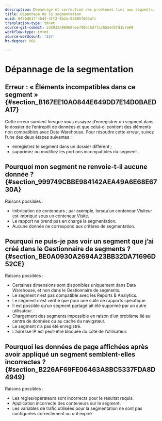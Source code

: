 ```yaml
---
description: Dépannage et correction des problèmes liés aux segments.
title: Dépannage de la segmentation
uuid: 8476d617-4b44-4ff2-9b3a-02685f666afc
translation-type: tm+mt
source-git-commit: 5d8032a9806836e7d0ecbd7fa3652ed1fd137e89
workflow-type: tm+mt
source-wordcount: '227'
ht-degree: 96%

---
```



# Dépannage de la segmentation

## Erreur : « Éléments incompatibles dans ce segment » {#section_B167EE10A0844E649DD7E14D0BAEDA17}

Cette erreur survient lorsque vous essayez d’enregistrer un segment dans le dossier de l’entrepôt de données et que celui-ci contient des éléments non compatibles avec Data Warehouse. Pour résoudre cette erreur, suivez l’une des deux étapes suivantes :

* enregistrez le segment dans un dossier différent ;
* supprimez ou modifiez les portions incompatibles du segment.

## Pourquoi mon segment ne renvoie-t-il aucune donnée ? {#section_999749CBBE984142AEA49A6E68E6730A}

Raisons possibles :

* Imbrication de conteneurs ; par exemple, lorsqu’un conteneur Visiteur est imbriqué sous un conteneur Visite.
* Le rapport ne prend pas en charge la segmentation.
* Aucune donnée ne correspond aux critères de segmentation.

## Pourquoi ne puis-je pas voir un segment que j’ai créé dans le Gestionnaire de segments ?  {#section_BE0A0930A2694A23BB32DA71696D52CE}

Raisons possibles :

* Certaines dimensions sont disponibles uniquement dans Data Warehouse, et non dans le Gestionnaire de segments.
* Le segment n’est pas compatible avec les Reports &amp; Analytics.
* Le segment n’est vérifié que pour une suite de rapports spécifique.
* Il est possible qu’un segment partagé ait été supprimé par un autre utilisateur.
* Chargement des segments impossible en raison d’un problème lié au centre de données ou au cache du navigateur.
* Le segment n’a pas été enregistré.
* L’adresse IP est peut-être bloquée du côté de l’utilisateur.

## Pourquoi les données de page affichées après avoir appliqué un segment semblent-elles incorrectes ?  {#section_B226AF69FE06463A8BC5337FDA8D4949}

Raisons possibles :

* Les règles/opérateurs sont incorrects pour le résultat requis.
* Application incorrecte des conteneurs sur le segment.
* Les variables de trafic utilisées pour la segmentation ne sont pas configurées correctement ou ont expiré.

